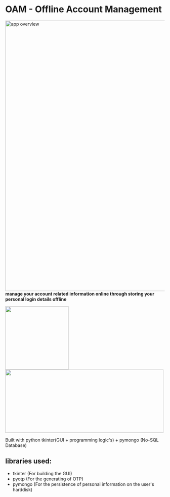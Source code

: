 # OAM - Offline Account Management
<img width="855" alt="app overview" src="https://user-images.githubusercontent.com/22993048/112654421-56556480-8e8a-11eb-8975-ae82386c118b.png">
<b>manage your account related information online through storing your personal login details offline</b>
<p float='left'>
  <img src="https://user-images.githubusercontent.com/22993048/112653085-0d50e080-8e89-11eb-88b3-4a67407579b6.png" width=200 height=200 />
  <img src="https://user-images.githubusercontent.com/22993048/112653914-d5966880-8e89-11eb-9cd0-41172ed691bf.png" width=500 height=200 />
</p>
Built with python tkinter(GUI + programming logic's) + pymongo (No-SQL Database)

## libraries used:

- tkinter (For building the GUI)
- pyotp (For the generating of OTP)
- pymongo (For the persistence of personal information on the user's harddisk)
